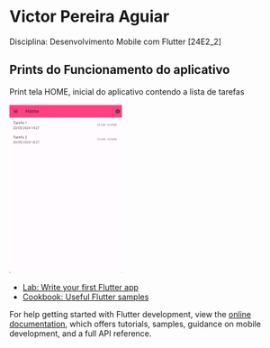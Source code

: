 # Victor Pereira Aguiar

Disciplina: Desenvolvimento Mobile com Flutter [24E2_2]

## Prints do Funcionamento do aplicativo

Print tela HOME, inicial do aplicativo contendo a lista de tarefas

<img src="fotosreadme/Telalisttarefas.png" alt="Lista de Tarefas" style="width:200px;heigth:200px">

- [Lab: Write your first Flutter app](https://docs.flutter.dev/get-started/codelab)
- [Cookbook: Useful Flutter samples](https://docs.flutter.dev/cookbook)

For help getting started with Flutter development, view the
[online documentation](https://docs.flutter.dev/), which offers tutorials,
samples, guidance on mobile development, and a full API reference.
